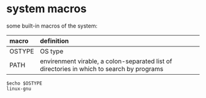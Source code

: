 system macros
===================

some built-in macros of the system:

| macro | definition |
| :------------- | :------------ |
| OSTYPE | OS type |
| PATH | envirenment virable, a colon-separated list of directories in which to search by programs |

```shell
$echo $OSTYPE
linux-gnu
```

